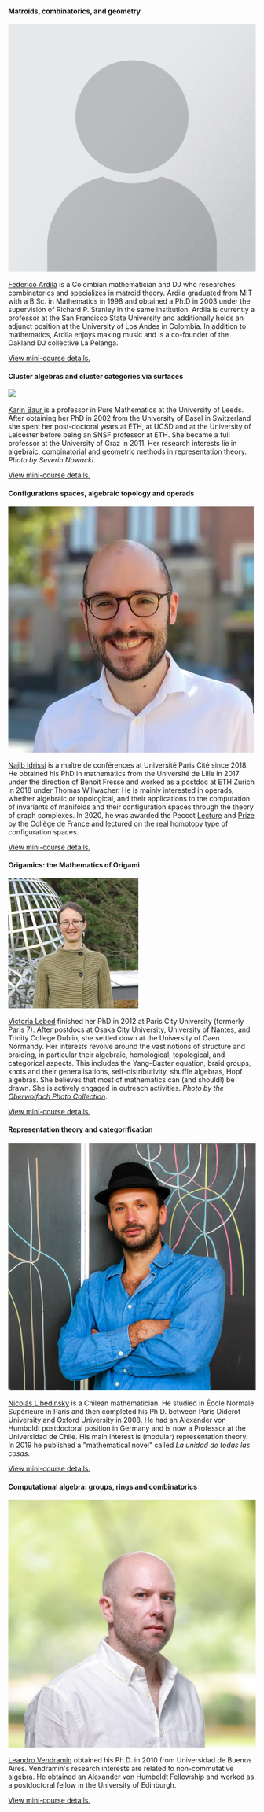 <h4>Matroids, combinatorics, and geometry</h4>
<div class="speaker">
    <div class="photo">
        <a href="ardila.html"><img src="images/placeholder.png"/></a>
    </div>
    <div class="bio">    
        <p>
            <a href="http://math.sfsu.edu/federico/">Federico Ardila</a> is a Colombian mathematician and DJ who researches combinatorics and specializes in matroid theory. Ardila graduated from MIT with a B.Sc. in Mathematics in 1998 and obtained a Ph.D in 2003 under the supervision of Richard P. Stanley in the same institution. Ardila is currently a professor at the San Francisco State University and additionally holds an adjunct position at the University of Los Andes in Colombia. In addition to mathematics, Ardila enjoys making music and is a co-founder of the Oakland DJ collective La Pelanga.
        </p>   
        <p>  
            <a href="ardila.html">View mini-course details.</a>
        </p>   
    </div>
</div>

<h4>Cluster algebras and cluster categories via surfaces</h4>
<div class="speaker">
    <div class="photo">
        <a href="baur.html"><img src="images/baur_photo.png"/></a>
    </div>
    <div class="bio">    
        <p>
            <a href="http://www1.maths.leeds.ac.uk/~pmtkb/">Karin Baur </a> is a professor in Pure Mathematics at the University of Leeds. After obtaining her PhD in 2002 from the University of Basel in Switzerland she spent her post-doctoral years at ETH, at UCSD and at the University of Leicester before being an SNSF professor at ETH. She became a full professor at the University of Graz in 2011. Her research interests lie in algebraic, combinatorial and geometric methods in representation theory. <em>Photo by Severin Nowacki</em>.
        </p>   
        <p>  
            <a href="baur.html">View mini-course details.</a>
        </p>   
    </div>
</div>

<h4>Configurations spaces, algebraic topology and operads</h4>
<div class="speaker">
    <div class="photo">
        <a href="idrissi.html"><img src="images/idrissi_photo.webp"/></a>
    </div>
    <div class="bio">    
        <p>
            <a href="https://idrissi.eu/">Najib Idrissi</a> is a maître de conférences at Université Paris Cité since 2018. He obtained his PhD in mathematics from the Université de Lille in 2017 under the direction of Benoit Fresse and worked as a postdoc at ETH Zurich in 2018 under Thomas Willwacher. He is mainly interested in operads, whether algebraic or topological, and their applications to the computation of invariants of manifolds and their configuration spaces through the theory of graph complexes. In 2020, he was awarded the Peccot <a href="https://idrissi.eu/research/peccot">Lecture</a> and <a href="https://www.college-de-france.fr/site/cours-peccot/guestlecturer-2020-03-04-11h00.htm">Prize</a> by the Collège de France and lectured on the real homotopy type of configuration spaces.
        </p>   
        <p>  
            <a href="idrissi.html">View mini-course details.</a>
        </p>   
    </div>
</div>

<h4>Origamics: the Mathematics of Origami</h4>
<div class="speaker">
    <div class="photo">
        <a href="lebed.html"><img src="images/lebed_photo.png"/></a>
    </div>
    <div class="bio">    
        <p>
            <a href="https://www.maths.tcd.ie/~lebed/">Victoria Lebed</a>  finished her PhD in 2012 at Paris City University (formerly Paris 7). After postdocs at Osaka City University, University of Nantes, and Trinity College Dublin, she settled down at the University of Caen Normandy. Her interests revolve around the vast notions of structure and braiding, in particular their algebraic, homological, topological, and categorical aspects. This includes the Yang–Baxter equation, braid groups, knots and their generalisations, self-distributivity, shuffle algebras, Hopf algebras. She believes that most of mathematics can (and should!) be drawn. She is actively engaged in outreach activities. <em>Photo by the <a href="https://opc.mfo.de/detail?photo_id=23653">Oberwolfach Photo Collection</a></em>.
        </p>   
        <p>  
            <a href="lebed.html">View mini-course details.</a>
        </p>   
    </div>
</div>

<h4>Representation theory and categorification</h4>
<div class="speaker">
    <div class="photo">
        <a href="libedinsky.html"><img src="images/libedinsky_photo.png"/></a>
    </div>
    <div class="bio">    
        <p>
            <a href="https://nicolaslibedinsky.cl/about-me/">Nicolás Libedinsky</a> is a Chilean mathematician. He studied in École Normale Supérieure in Paris and then completed his Ph.D. between Paris Diderot University and Oxford University in 2008. He had an Alexander von Humboldt postdoctoral position in Germany and is now a Professor at the Universidad de Chile. His main interest is (modular) representation theory. In 2019 he published a "mathematical novel" called <em>La unidad de todas las cosas</em>. 
        </p>   
        <p>  
            <a href="libedinsky.html">View mini-course details.</a>
        </p>   
    </div>
</div>

<h4>Computational algebra: groups, rings and combinatorics</h4>
<div class="speaker">
    <div class="photo">
        <a href="vendramin.html"><img src="images/vendramin_photo.png"/></a>
    </div>
    <div class="bio">    
        <p>
            <a href="https://vendramin.github.io/">Leandro Vendramin</a> obtained his Ph.D. in 2010 from Universidad de Buenos Aires. Vendramin's research interests are related to non-commutative algebra. He obtained an Alexander von Humboldt Fellowship and worked as a postdoctoral fellow in the University of Edinburgh.
        </p>   
        <p>  
            <a href="vendramin.html">View mini-course details.</a>
        </p>   
    </div>
</div>






